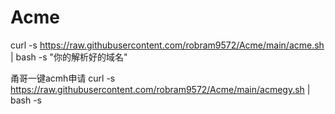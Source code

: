 # Acme
curl -s https://raw.githubusercontent.com/robram9572/Acme/main/acme.sh | bash -s "你的解析好的域名"

甬哥一键acmh申请
curl -s https://raw.githubusercontent.com/robram9572/Acme/main/acmegy.sh | bash -s
